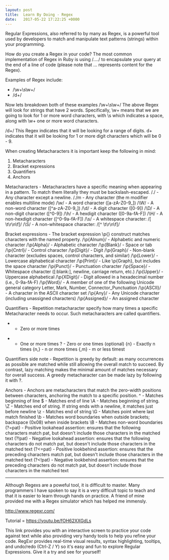 ```yaml
---
layout: post
title:  Learn By Doing - Regex
date:   2017-05-22 17:22:25 +0000
---
```



Regular Expressions, also referred to by many as Regex,  is a powerful tool used by developers to match and manipulate text patterns (strings) within your programming.  

How do you create a Regex in your code?  The most common implementation of Regex in Ruby is using /..../ to encapsulate your query at the end of a line of code (please note that ... represents content for the Regex). 

Examples of Regex include:
*    /\w+\s\w+/
*    /d+/

Now lets breakdown both of these examples
/\w+\s\w+/
The above Regex will look for strings that have 2 words.  Specifically, \w+ means that we are going to look for 1 or more word characters, with \s which indicates a space, along with \w+ one or more word characters.

/d+/
This Regex indicates that it will be looking for a range of digits. d+ indicates that it will be looking for 1 or more digit characters which will be 0 - 9. 

When creating Metacharacters it is important keep the following in mind:
1. Metacharacters
2. Bracket expressions
3. Quantifiers
4. Anchors

Metacharacters - Metacharacters have a specific meaning when appearing in a pattern. To match them literally they must be backslash-escaped. 
/./ - Any character except a newline.
/./m - Any character (the m modifier enables multiline mode)
/\w/ - A word character ([a-zA-Z0-9_])
/\W/ - A non-word character ([^a-zA-Z0-9_])
/\d/ - A digit character ([0-9])
/\D/ - A non-digit character ([^0-9])
/\h/ - A hexdigit character ([0-9a-fA-F])
/\H/ - A non-hexdigit character ([^0-9a-fA-F])
/\s/ - A whitespace character: /[ \t\r\n\f]/
/\S/ - A non-whitespace character: /[^ \t\r\n\f]/

Bracket expressions - The bracket expression \p{} construct matches characters with the named property.
/\p{Alnum}/ - Alphabetic and numeric character
/\p{Alpha}/ - Alphabetic character
/\p{Blank}/ - Space or tab
/\p{Cntrl}/ - Control character
/\p{Digit}/ - Digit
/\p{Graph}/ - Non-blank character (excludes spaces, control characters, and similar)
/\p{Lower}/ - Lowercase alphabetical character
/\p{Print}/ - Like \p{Graph}, but includes the space character
/\p{Punct}/ - Punctuation character
/\p{Space}/ - Whitespace character ([:blank:], newline, carriage return, etc.)
/\p{Upper}/ - Uppercase alphabetical
/\p{XDigit}/ - Digit allowed in a hexadecimal number (i.e., 0-9a-fA-F)
/\p{Word}/ - A member of one of the following Unicode general category Letter, Mark, Number, Connector_Punctuation
/\p{ASCII}/ - A character in the ASCII character set
/\p{Any}/ - Any Unicode character (including unassigned characters)
/\p{Assigned}/ - An assigned character

Quantifiers -  Repetition metacharacter specify how many times a specific Metacharacter needs to occur. Such metacharacters are called quantifiers.
* - Zero or more times
+ - One or more times
? - Zero or one times (optional)
{n} - Exactly n times
{n,} - n or more times
{,m} - m or less timest

Quantifiers side note - Repetition is greedy by default: as many occurrences as possible are matched while still allowing the overall match to succeed. By contrast, lazy matching makes the minimal amount of matches necessary for overall success. A greedy metacharacter can be made lazy by following it with ?.

Anchors - Anchors are metacharacters that match the zero-width positions between characters, anchoring the match to a specific position.
^ - Matches beginning of line
$ - Matches end of line
\A - Matches beginning of string.
\Z - Matches end of string. If string ends with a newline, it matches just before newline
\z - Matches end of string
\G - Matches point where last match finished
\b - Matches word boundaries when outside brackets; backspace (0x08) when inside brackets
\B - Matches non-word boundaries
(?=pat) - Positive lookahead assertion: ensures that the following characters match pat, but doesn't include those characters in the matched text
(?!pat) - Negative lookahead assertion: ensures that the following characters do not match pat, but doesn't include those characters in the matched text
(?<=pat) - Positive lookbehind assertion: ensures that the preceding characters match pat, but doesn't include those characters in the matched text
(?<!pat) - Negative lookbehind assertion: ensures that the preceding characters do not match pat, but doesn't include those characters in the matched text

-----------------------------------------------------------------------------------------------------------------------------------------------------
Although Regexs are a poweful tool, it is difficult to master. Many programmers I have spoken to say it is a very difficult topic to teach and that it is easier to learn through hands on practice.  A friend of mine provided me with a Regex simulator which has helped me immensly. 

http://www.regexr.com/

Tutorial = https://youtu.be/fOH62XXGdLs

This link provides you with an interactive screen to practice your code against text while also providing very handy tools to help you refine your code. RegExr provides real-time visual results, syntax highlighting, tooltips, and undo/redo (Ctrl-Z / Y) so it's easy and fun to explore Regular Expressions.  Give it a try and see for yourself!



